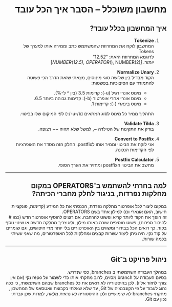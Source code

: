 <div dir="rtl">

# מחשבון משוכלל – הסבר איך הכל עובד

## איך המחשבון בכלל עובד?

1. **Tokenize**  
   המחשבון לוקח את המחרוזת שהמשתמש כתב וממירה אותו למערך של Tokens  
   לדוגמא המחרוזת הזאת: "12.5*2"  
   יוחזר: [NUMBER(12.5), OPERATOR(*), NUMBER(2)]

2. **Normalize Unary**  
   הקוד מבדיל בין שלושה סוגי מינוסים, מצאתי שזאת הדרך הכי פשוטה להתמודד עם הסיבוכיות בפשטות:  
   - מינוס אונרי רגיל (u-): קדימות 3.5 (בין ^ ל-%).  
   - מינוס אונרי אחרי אופרטור (b-): קדימות גבוהה ביותר 6.5.  
   - מינוס בינארי (-): קדימות 1.  

   התהליך ממיר כל מינוס לסוג המתאים (u-/b-/-) לפי המיקום שלו בביטוי.

3. **Validate Tilda**  
   בודק את התקינות של הטילדה ~, למשל שלא תהיה ~~ רצופה.

4. **Convert to Postfix**  
   אני לוקח את הביטוי וממיר אותו לpostfix. החלק הזה מסדר את האופרציות לפי הקדימות הנכונה.

5. **Postfix Calculator**  
   מחשב את הביטוי הpostfix ומחזיר את הערך הסופי.

---

## למה בחרתי להשתמש ב־OPERATORS במקום מחלקות נפרדות, בניגוד לחלק מחברי הכיתה?
במקום ליצור לכל אופרטור מחלקה נפרדת, הכנסתי את כל המידע (קדימות, פונקציית חישוב, האם אונארי וכו) למילון אחד בשם OPERATORS.  
זה הופך את הקוד ליותר קריא ופשוט להרחבה. אם רוצים להוסיף אופרטור חדש (כמו # לחיבור ספרות), פשוט מוסיפים שורה באותו מילון, ולא צריך מחלקה חדשה או שינוי נוסף בקוד. כך רואים הכל בבירור ומשווים בין האופרטורים בלי יותר מדי חיפושים, וגם שומרים על קוד נקי. היה ניתן ליצור עשרות קבצים ומחלקות לכל האופרטורים, מה שאני עשיתי בכמה שורות.

---

## ניהול פרויקט ב־Git
במהלך העבודה השתמשתי ב branches, כפי שנדרש.  
בסיום העבודה על branch מסוים, לרוב מחקתי אותו כדי לשמור על repo נקי (אם אין צורך לחזור אליו). לכן בהיסטוריה לא רואים את כל branches שבהם השתמשתי, כי ככה נהוג לעבוד על פי הקונבנציה של Git, עד שלא שאלתי בקבוצת וואטסאפ של המחשבון, מחקתי branches לא שימושיים ולכן ההיסטוריה לא נראית מלאה, למרות שכן עבדתי נכון עם Git.

</div>
